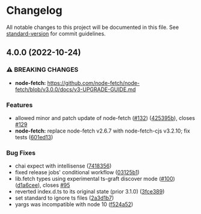 # Changelog

All notable changes to this project will be documented in this file. See [standard-version](https://github.com/conventional-changelog/standard-version) for commit guidelines.

## 4.0.0 (2022-10-24)


### ⚠ BREAKING CHANGES

* **node-fetch:** https://github.com/node-fetch/node-fetch/blob/v3.0.0/docs/v3-UPGRADE-GUIDE.md

### Features

* allowed minor and patch update of node-fetch ([#132](https://github.com/lquixada/cross-fetch/issues/132)) ([425395b](https://github.com/lquixada/cross-fetch/commit/425395ba80c04fee670e0fc3b8e81ca416ff6e1a)), closes [#129](https://github.com/lquixada/cross-fetch/issues/129)
* **node-fetch:** replace node-fetch v2.6.7 with node-fetch-cjs v3.2.10; fix tests ([601ed13](https://github.com/lquixada/cross-fetch/commit/601ed137ff83d05684f5ecf9d07ebda223df340c))


### Bug Fixes

* chai expect with intellisense ([7418356](https://github.com/lquixada/cross-fetch/commit/7418356581b2aba2248d93afcace7643a28d23a4))
* fixed release jobs' conditional workflow ([03125b1](https://github.com/lquixada/cross-fetch/commit/03125b1e5f62f8dad51893f1093a20ebb21a074d))
* lib.fetch types using experimental ts-graft discover mode ([#100](https://github.com/lquixada/cross-fetch/issues/100)) ([d1a6cee](https://github.com/lquixada/cross-fetch/commit/d1a6ceee66567b943cc7346b45350fd332e8b8f5)), closes [#95](https://github.com/lquixada/cross-fetch/issues/95)
* reverted index.d.ts to its original state (prior 3.1.0) ([3fce389](https://github.com/lquixada/cross-fetch/commit/3fce389185b12317169e445931f5c724a73ccc26))
* set standard to ignore ts files ([2a3d1b7](https://github.com/lquixada/cross-fetch/commit/2a3d1b7232b308e712c589f471148f414ad4a7ff))
* yargs was incompatible with node 10 ([f524a52](https://github.com/lquixada/cross-fetch/commit/f524a522ecda60db99f57798beac8e7af3349580))
